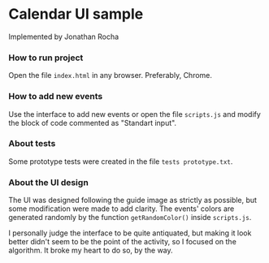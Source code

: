 # Calendar UI sample
Implemented by Jonathan Rocha

### How to run project
Open the file `index.html` in any browser. Preferably, Chrome.

### How to add new events
Use the interface to add new events or open the file `scripts.js` and modify the block of code commented as "Standart input".

### About tests
Some prototype tests were created in the file `tests prototype.txt`.

### About the UI design
The UI was designed following the guide image as strictly as possible, but some modification were made to add clarity.
The events' colors are generated randomly by the function `getRandomColor()` inside `scripts.js`.

I personally judge the interface to be quite antiquated, but making it look better didn't seem to be the point of the activity, so I focused on the algorithm. It broke my heart to do so, by the way.
